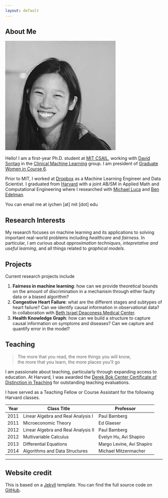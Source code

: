 ```yaml
---
layout: default
---
```


## About Me

<img class="profile-picture" src="irene.jpg">

Hello! I am a first-year Ph.D. student at [MIT CSAIL](https://www.csail.mit.edu/), working with [David Sontag](http://cs.nyu.edu/~dsontag/) in the [Clinical Machine Learning](http://clinicalml.org/) group. I am president of [Graduate Women in Course 6](http://gw6.scripts.mit.edu/).

Prior to MIT, I worked at [Dropbox](www.dropbox.com) as a Machine Learning Engineer and Data Scientist. I graduated from [Harvard](https://www.seas.harvard.edu/) with a joint AB/SM in Applied Math and Computational Engineering where I researched with [Michael Luca](http://www.hbs.edu/faculty/Pages/profile.aspx?facId=602417) and [Ben Edelman](http://www.hbs.edu/faculty/Pages/profile.aspx?facId=417579).

You can email me at iychen [at] mit [dot] edu


## Research Interests

My research focuses on machine learning and its applications to solving important real-world problems including *healthcare* and *fairness*. In particular, I am curious about *approximation techniques*, *intepretative and useful learning*, and all things related to *graphical models*.

## Projects

Current research projects include

1. **Fairness in machine learning**: how can we provide theoretical bounds on the amount of discrimination in a mechanism through either faulty data or a biased algorithm?
2. **Congestive Heart Failure**: what are the different stages and subtypes of heart failure? Can we identify causal information in observational data? In collaboration with [Beth Israel Deaconess Medical Center](http://www.bidmc.org/).
3. **Health Knowledge Graph**: how can we build a structure to capture causal information on symptoms and diseases? Can we capture and quantify error in the model?

## Teaching

> The more that you read, the more things you will know, <br>
> the more that you learn, the more places you’ll go

I am passionate about teaching, particularly through expanding access to education. At Harvard, I was awarded the [Derek Bok Center Certificate of Distinction in Teaching](https://bokcenter.harvard.edu/awards) for outstanding teaching evaluations.

I have served as a Teaching Fellow or Course Assistant for the following Harvard classes.

Year | Class Title | Professor
-----|-------|--------
2011 | Linear Algebra and Real Analysis I  | Paul Bamberg
2011 | Microeconomic Theory | Ed Glaeser
2012 | Linear Algebra and Real Analysis II | Paul Bamberg
2012 | Multivariable Calculus | Evelyn Hu, Avi Shapiro
2013 | Differential Equations | Margo Levine, Avi Shapiro
2014 | Algorithms and Data Structures | Michael Mitzenmacher

---

## Website credit

This is based on a [Jekyll](https://jekyllrb.com/) template. You can find the full source code on [GitHub](https://github.com/bk2dcradle/researcher).